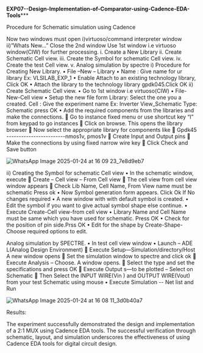 **EXP07--Design-Implementation-of-Comparator-using-Cadence-EDA-Tools*****

Procedure for Schematic simulation using Cadence

Now two windows must open i)virtuoso/command interpreter window ii)”Whats New…”
Close the 2nd window
Use 1st window i.e virtuoso window(CIW) for further processing. i. Create a New Library ii. Create Schematic Cell view. iii. Create the Symbol for schematic Cell view. iv. Create the test Cell view. v. Analog simulation by spectre
i) Procedure for Creating New Library. • File –New – Library • Name : Give name for ur library Ex: VLSILAB_EXP_1 • Enable Attach to an existing technology library, Click OK • Attach the library to the technology library gpdk045.Click OK ii) Create Schematic Cell view. • Go to 1st window i.e virtuoso(CIW) • File-New-Cell view • Setup the new file form Library: Select the one you a created. Cell : Give the experiment name Ex: Inverter View_Schematic Type: Schematic press OK • Add the required components from the libraries and make the connections.  Go to instance fixed menu or use shortcut key “I” from keypad to go instances  Click on browse. This opens the library browser  Now select the appropriate library for components like  Gpdk45 ------------------------nmos1v, pmos1v  Create Input and Output pins  Make the connections by using fixed narrow wire key  Click Check and Save button


![WhatsApp Image 2025-01-24 at 16 09 23_7e8d9eb7](https://github.com/user-attachments/assets/fd3a6d73-e14e-4dc9-8673-f8b053f779a8)


ii) Creating the Symbol for schematic Cell view • In the schematic window, execute  Create – Cell view – From Cell view  The cell view from cell view window appears  Check Lib Name, Cell Name, From View name must be schematic Press ok • Now Symbol generation form appears. Click Ok If No changes required • A new window with with default symbol is created. • Edit the symbol if you want to give actual symbol shape else continue. • Execute Create-Cell view-from cell view • Library Name and Cell Name must be same which you have used for schematic. Press OK • Check for the position of pin side.Prss OK • Edit for the shape by Create-Shape-Choose required options to edit.

Analog simulation by SPECTRE. • In test cell view window • Launch – ADE L(Analog Design Environment)  Execute Setup—Simulation/directory/Host A new window opens  Set the simulation window to spectre and click ok  Execute Analysis – Choose. A window opens.  Select the type and set the specifications and press OK  Execute Output s—to be plotted – Select on Schematic  Then Select the INPUT WIRE(Vin ) and OUTPUT WIRE(Vout) from your test Schematic using mouse • Execute Simulation -- Net list and Run


![WhatsApp Image 2025-01-24 at 16 08 11_3d0b40a7](https://github.com/user-attachments/assets/a4f169d4-d858-4bf3-bc18-80b9756febb3)


Results:

The experiment successfully demonstrated the design and implementation of a 2:1 MUX using Cadence EDA tools.
The successful verification through schematic, layout, and simulation underscores the effectiveness of using Cadence EDA tools for digital circuit design.
